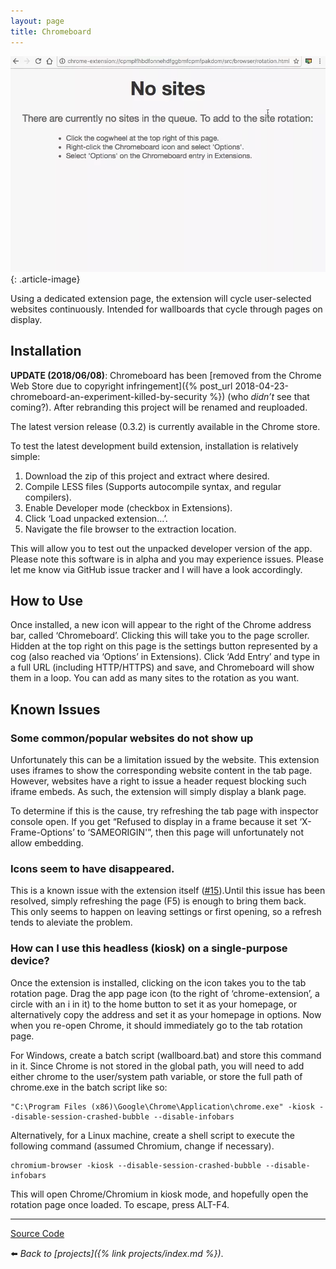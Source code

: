 ```yaml
---
layout: page
title: Chromeboard
---
```


![](/assets/img/79EK6Hx.webp)
{: .article-image}

Using a dedicated extension page, the extension will cycle user-selected websites continuously. Intended for wallboards that cycle through pages on display.

## Installation

**UPDATE (2018/06/08)**: Chromeboard has been [removed from the Chrome Web Store due to copyright infringement]({% post_url 2018-04-23-chromeboard-an-experiment-killed-by-security %}) (who _didn’t_ see that coming?). After rebranding this project will be renamed and reuploaded.

The latest version release (0.3.2) is currently available in the Chrome store.

To test the latest development build extension, installation is relatively simple:

1.  Download the zip of this project and extract where desired.
2.  Compile LESS files (Supports autocompile syntax, and regular compilers).
3.  Enable Developer mode (checkbox in Extensions).
4.  Click ‘Load unpacked extension…’.
5.  Navigate the file browser to the extraction location.

This will allow you to test out the unpacked developer version of the app. Please note this software is in alpha and you may experience issues. Please let me know via GitHub issue tracker and I will have a look accordingly.

## How to Use

Once installed, a new icon will appear to the right of the Chrome address bar, called ‘Chromeboard’. Clicking this will take you to the page scroller. Hidden at the top right on this page is the settings button represented by a cog (also reached via ‘Options’ in Extensions). Click ‘Add Entry’ and type in a full URL (including HTTP/HTTPS) and save, and Chromeboard will show them in a loop. You can add as many sites to the rotation as you want.

## Known Issues

### Some common/popular websites do not show up

Unfortunately this can be a limitation issued by the website. This extension uses iframes to show the corresponding website content in the tab page. However, websites have a right to issue a header request blocking such iframe embeds. As such, the extension will simply display a blank page.

To determine if this is the cause, try refreshing the tab page with inspector console open. If you get “Refused to display in a frame because it set ‘X-Frame-Options’ to ‘SAMEORIGIN'”, then this page will unfortunately not allow embedding.

### Icons seem to have disappeared.

This is a known issue with the extension itself ([#15](https://github.com/soup-bowl/Chromeboard/issues/15)).Until this issue has been resolved, simply refreshing the page (F5) is enough to bring them back. This only seems to happen on leaving settings or first opening, so a refresh tends to aleviate the problem.

### How can I use this headless (kiosk) on a single-purpose device?

Once the extension is installed, clicking on the icon takes you to the tab rotation page. Drag the app page icon (to the right of ‘chrome-extension’, a circle with an i in it) to the home button to set it as your homepage, or alternatively copy the address and set it as your homepage in options. Now when you re-open Chrome, it should immediately go to the tab rotation page.

For Windows, create a batch script (wallboard.bat) and store this command in it. Since Chrome is not stored in the global path, you will need to add either chrome to the user/system path variable, or store the full path of chrome.exe in the batch script like so:

    "C:\Program Files (x86)\Google\Chrome\Application\chrome.exe" -kiosk --disable-session-crashed-bubble --disable-infobars


Alternatively, for a Linux machine, create a shell script to execute the following command (assumed Chromium, change if necessary).

    chromium-browser -kiosk --disable-session-crashed-bubble --disable-infobars


This will open Chrome/Chromium in kiosk mode, and hopefully open the rotation page once loaded. To escape, press ALT-F4.

---

[Source Code](https://github.com/soup-bowl/chromeboard)

:arrow_left: _Back to [projects]({% link projects/index.md %})_.

